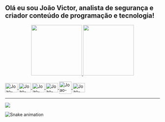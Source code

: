 
## Olá eu sou João Victor, analista de segurança e criador conteúdo de programação e tecnologia!
<div align="center">
  <a href="https://github.com/xxxBurNxxx">
  <img height="165em" src="https://github-readme-stats.vercel.app/api?username=xxxBurNxxx&show_icons=true&theme=github_dark&include_all_commits=true&count_private=true"/>
  <img height="165em" src="https://github-readme-stats.vercel.app/api/top-langs/?username=xxxBurNxxx&layout=compact&langs_count=7&theme=github_dark"/>
</div>

<div style="display: inline_block"><br>
  <img align="center" alt="Joao-Raspberrypi" height="30" width="40" src="https://cdn.jsdelivr.net/gh/devicons/devicon/icons/raspberrypi/raspberrypi-original.svg">
  <img align="center" alt="Joao-Python" height="30" width="40" src="https://cdn.jsdelivr.net/gh/devicons/devicon/icons/python/python-original.svg">
  <img align="center" alt="Joao-HTML5" height="30" width="40" src="https://cdn.jsdelivr.net/gh/devicons/devicon/icons/html5/html5-original.svg">
  <img align="center" alt="Joao-CSS" height="30" width="40" src="https://cdn.jsdelivr.net/gh/devicons/devicon/icons/css3/css3-original.svg">
  <img align="center" alt="Joao-PowerShell" height="40" width="40" src="https://cdn.icon-icons.com/icons2/2107/PNG/512/file_type_powershell_icon_130243.png">
  <img align="center" alt="Joao-Bash" height="30" width="40" src="https://cdn.jsdelivr.net/gh/devicons/devicon/icons/bash/bash-original.svg">
</div>


------------------
<div> 
  <a href="https://www.linkedin.com/in/joao-227/" target="_blank"><img src="https://img.shields.io/badge/-LinkedIn-%230077B5?style=for-the-badge&logo=linkedin&logoColor=white" target="_blank"></a> 

  ![Snake animation](https://github.com/xxxBurNxxx/xxxBurNxxx/blob/output/github-contribution-grid-snake.svg)</div>
